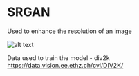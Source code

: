 # SRGAN

Used to enhance the resolution of an image

![alt text](https://paperswithcode.com/media/methods/Screen_Shot_2020-07-19_at_11.13.45_AM_zsF2pa7.png)

Data used to train the model - div2k https://data.vision.ee.ethz.ch/cvl/DIV2K/
